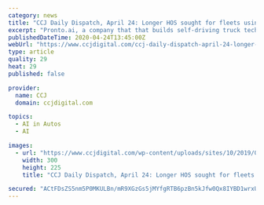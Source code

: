 ```yaml
---
category: news
title: "CCJ Daily Dispatch, April 24: Longer HOS sought for fleets using certain self-driving tech"
excerpt: "Pronto.ai, a company that that builds self-driving truck technology, has asked the Federal Motor Carrier Safety Administration to allow its motor carrier customers to drive up to 13 hours of a 15-hour period following 10 consecutive hours off-duty. The waiver, if granted, would apply to carriers using trucks equipped with Pronto’s Copilot ..."
publishedDateTime: 2020-04-24T13:45:00Z
webUrl: "https://www.ccjdigital.com/ccj-daily-dispatch-april-24-longer-hos-sought-for-fleets-using-certain-self-driving-tech/"
type: article
quality: 29
heat: 29
published: false

provider:
  name: CCJ
  domain: ccjdigital.com

topics:
  - AI in Autos
  - AI

images:
  - url: "https://www.ccjdigital.com/wp-content/uploads/sites/10/2019/01/freight-dock-2019-01-16-15-19-300x225.jpg"
    width: 300
    height: 225
    title: "CCJ Daily Dispatch, April 24: Longer HOS sought for fleets using certain self-driving tech"

secured: "ACtFDsZS5nm5P0MKULBn/mR9XGzGs5jMYfgRTB6pzBn5kJfw0Qx8IYBD1wrxU5Znbjx27OSN0dl3F3wdAnkhDRl0Fy5/J30vShsRJ7FbWaCjQNzYoVo/yO4WEfZgdCbWvck5STEcco6Z6agI+kBmoDgLwECy2oLfuD3yxDfzakIBzq+ogc6fHvEEIAfQ619OfpBtgp2mhJcTakfYLSTorHjc6ZZQZ2adXoQ38EiHl7CE7VCHQ13Vq6v1sHHySaK5ow6As5TvBxb/jYp1ICk1f2VqxrvZH1o55etu2neaxD9D5c+ISvu3mNmuL2QTYlLL;KqgX7lKA2KklLIWWk/fi8g=="
---
```


